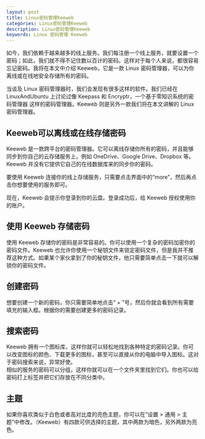 ```yaml
---
layout: post
title: Linux密码管理Keeweb
categories: Linux密码管理Keeweb
description: Linux密码管理Keeweb
keywords: Linux 密码管理 Keeweb
---
```



如今，我们依赖于越来越多的线上服务。我们每注册一个线上服务，就要设置一个密码；如此，我们就不得不记住数以百计的密码。这样对于每个人来说，都很容易忘记密码。我将在本文中介绍 Keeweb，它是一款 Linux 密码管理器，可以为你离线或在线地安全存储所有的密码。

当谈及 Linux 密码管理器时，我们会发现有很多这样的软件。我们已经在 LinuxAndUbuntu 上讨论过像 Keepass 和 Encryptr，一个基于零知识系统的密码管理器 这样的密码管理器。Keeweb 则是另外一款我们将在本文讲解的 Linux 密码管理器。

## Keeweb可以离线或在线存储密码
Keeweb 是一款跨平台的密码管理器。它可以离线存储你所有的密码，并且能够同步到你自己的云存储服务上，例如 OneDrive、Google Drive、Dropbox 等。Keeweb 并没有它提供它自己的在线数据库来的同步你的密码。

要使用 Keeweb 连接你的线上存储服务，只需要点击界面中的“more”，然后再点击你想要使用的服务即可。

现在，Keeweb 会提示你登录到你的云盘。登录成功后，给 Keeweb 授权使用你的账户。

## 使用 Keeweb 存储密码
使用 Keeweb 存储你的密码是非常容易的。你可以使用一个复杂的密码加密你的密码文件。Keeweb 也允许你使用一个秘钥文件来锁定密码文件，但是我并不推荐这种方式。如果某个家伙拿到了你的秘钥文件，他只需要简单点击一下就可以解锁你的密码文件。  

## 创建密码
想要创建一个新的密码，你只需要简单地点击“ + ”号，然后你就会看到所有需要填充的输入框。根据你的需要创建更多的密码记录。
## 搜索密码

Keeweb 拥有一个图标库，这样你就可以轻松地找到各种特定的密码记录。你可以改变图标的颜色、下载更多的图标，甚至可以直接从你的电脑中导入图标。这对于密码搜索来说，异常好使。  
相似的服务的密码可以分组，这样你就可以在一个文件夹里找到它们。你也可以给密码打上标签并把它们存放在不同分类中。

## 主题

如果你喜欢类似于白色或者高对比度的亮色主题，你可以在“设置 > 通用 > 主题”中修改。（Keeweb）有四款可供选择的主题，其中两款为暗色，另外两款为亮色。
